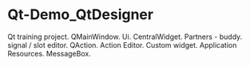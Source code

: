 # Qt-Demo_QtDesigner
Qt training project.
QMainWindow. Ui. CentralWidget.
Partners - buddy. signal / slot editor.
QAction. Action Editor. Custom widget.
Application Resources. MessageBox.
